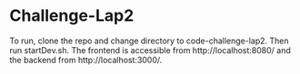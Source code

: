 # Challenge-Lap2

To run, clone the repo and change directory to code-challenge-lap2. Then run startDev.sh. The frontend is accessible from http://localhost:8080/ and the backend from http://localhost:3000/.
